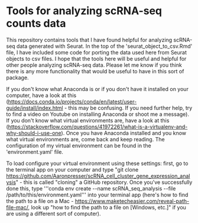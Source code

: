 # Tools for analyzing scRNA-seq counts data
This repository contains tools that I have found helpful for analyzing scRNA-seq data generated with Seurat. In the top of the 'seurat_object_to_csv.Rmd' file, I have included some code for porting the data used here from Seurat objects to csv files. I hope that the tools here will be useful and helpful for other people analyzing scRNA-seq data. Please let me know if you think there is any more functionality that would be useful to have in this sort of package.

If you don't know what Anaconda is or if you don't have it installed on your computer, have a look at this (https://docs.conda.io/projects/conda/en/latest/user-guide/install/index.html - this may be confusing. If you need further help, try to find a video on Youtube on installing Anaconda or shoot me a message). If you don't know what virtual environments are, have a look at this (https://stackoverflow.com/questions/41972261/what-is-a-virtualenv-and-why-should-i-use-one). Once you have Anaconda installed and you know what virtual environments are, come back and keep reading. The configuration of my virtual environment can be found in the 'environment.yaml' file. 

To load configure your virtual environment using these settings: first, go to the terminal app on your computer and type "git clone https://github.com/Aaronpresser/scRNA_cell_cluster_gene_expression_analysis" - this is called "cloning" a GitHub repository. Once you've successfully done this, type '''conda env create --name scRNA_seq_analysis --file /path/to/this/environment.yaml''' into your terminal app (here's how to find the path to a file on a Mac - https://www.maketecheasier.com/reveal-path-file-mac/, look up "how to find the path to a file on [Windows, etc.]" if you are using a different sort of computer).
